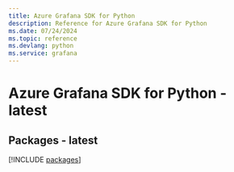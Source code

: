 ```yaml
---
title: Azure Grafana SDK for Python
description: Reference for Azure Grafana SDK for Python
ms.date: 07/24/2024
ms.topic: reference
ms.devlang: python
ms.service: grafana
---
```

# Azure Grafana SDK for Python - latest
## Packages - latest
[!INCLUDE [packages](grafana-index.md)]